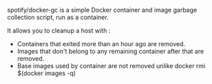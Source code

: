 spotify/docker-gc is a simple Docker container and image garbage collection script, run as a container.

It allows you to cleanup a host with : 

* Containers that exited more than an hour ago are removed.
* Images that don't belong to any remaining container after that are removed.
* Base images used by container are not removed unlike docker rmi $(docker images -q)

